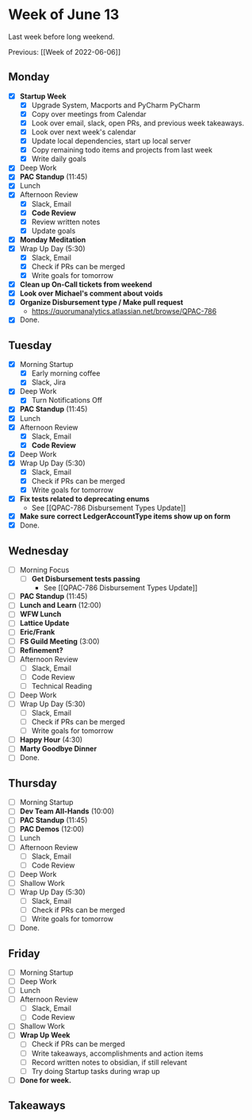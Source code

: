 # Week of June 13
Last week before long weekend.

Previous: [[Week of 2022-06-06]]

## Monday
- [x] **Startup Week**
	- [x] Upgrade System, Macports and PyCharm PyCharm
	- [x] Copy over meetings from Calendar
	- [x] Look over email, slack, open PRs, and previous week takeaways.
	- [x] Look over next week's calendar
	- [x] Update local dependencies, start up local server
	- [x] Copy remaining todo items and projects from last week
	- [x] Write daily goals
- [x] Deep Work
- [x] **PAC Standup** (11:45)
- [x] Lunch
- [x] Afternoon Review
	- [x] Slack, Email
	- [x] **Code Review**
	- [x] Review written notes
	- [x] Update goals
- [x] **Monday Meditation**
- [x] Wrap Up Day (5:30)
	- [x] Slack, Email
	- [x] Check if PRs can be merged
	- [x] Write goals for tomorrow
- [x] **Clean up On-Call tickets from weekend**
- [x] **Look over Michael's comment about voids**
- [x] **Organize Disbursement type / Make pull request**
	- https://quorumanalytics.atlassian.net/browse/QPAC-786
- [x] Done.

## Tuesday
- [x] Morning Startup
	- [x] Early morning coffee
	- [x] Slack, Jira
- [x] Deep Work
	- [x] Turn Notifications Off
- [x] **PAC Standup** (11:45)
- [x] Lunch
- [x] Afternoon Review
	- [x] Slack, Email
	- [x] **Code Review**
- [x] Deep Work
- [x] Wrap Up Day (5:30)
	- [x] Slack, Email
	- [x] Check if PRs can be merged
	- [x] Write goals for tomorrow
- [x] **Fix tests related to deprecating enums**
	- See [[QPAC-786 Disbursement Types Update]]
- [x] **Make sure correct LedgerAccountType items show up on form**
- [x] Done.

## Wednesday
- [ ] Morning Focus
	- [ ] **Get Disbursement tests passing**
		- See [[QPAC-786 Disbursement Types Update]]
- [ ] **PAC Standup** (11:45)
- [ ] **Lunch and Learn** (12:00)
- [ ] **WFW Lunch**
- [ ] **Lattice Update**
- [ ] **Eric/Frank**
- [ ] **FS Guild Meeting** (3:00)
- [ ] **Refinement?**
- [ ] Afternoon Review
	- [ ] Slack, Email
	- [ ] Code Review
	- [ ] Technical Reading
- [ ] Deep Work
- [ ] Wrap Up Day (5:30)
	- [ ] Slack, Email
	- [ ] Check if PRs can be merged
	- [ ] Write goals for tomorrow
- [ ] **Happy Hour** (4:30)
- [ ] **Marty Goodbye Dinner**
- [ ] Done.

## Thursday
 - [ ] Morning Startup
 - [ ] **Dev Team All-Hands** (10:00)
 - [ ] **PAC Standup** (11:45)
 - [ ] **PAC Demos** (12:00)
 - [ ] Lunch
 - [ ] Afternoon Review
	 - [ ] Slack, Email
	 - [ ] Code Review
 - [ ] Deep Work
 - [ ] Shallow Work
 - [ ] Wrap Up Day (5:30)
	- [ ] Slack, Email
	- [ ] Check if PRs can be merged
	- [ ] Write goals for tomorrow
- [ ] Done.

## Friday
 - [ ] Morning Startup
 - [ ] Deep Work
 - [ ] Lunch
 - [ ] Afternoon Review
	 - [ ] Slack, Email
	 - [ ] Code Review
 - [ ] Shallow Work
 - [ ] **Wrap Up Week**
	 - [ ] Check if PRs can be merged
	 - [ ] Write takeaways, accomplishments and action items
	 - [ ] Record written notes to obsidian, if still relevant
	 - [ ] Try doing Startup tasks during wrap up
 - [ ] **Done for week.**

## Takeaways